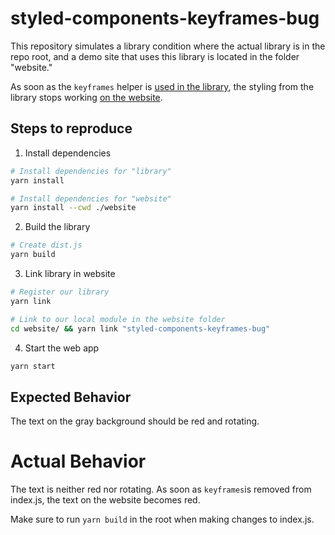 # styled-components-keyframes-bug

This repository simulates a library condition where the actual library is in the repo root, and a demo site that uses this library is located in the folder "website."

As soon as the `keyframes` helper is [used in the library](https://github.com/danistefanovic/styled-components-keyframes-bug/blob/master/index.js#L4), the styling from the library stops working [on the website](https://github.com/danistefanovic/styled-components-keyframes-bug/blob/master/website/src/App.js#L24).


## Steps to reproduce

1. Install dependencies
```sh
# Install dependencies for "library"
yarn install

# Install dependencies for "website"
yarn install --cwd ./website
```

2. Build the library
```sh
# Create dist.js
yarn build
```

3. Link library in website
```sh
# Register our library
yarn link

# Link to our local module in the website folder
cd website/ && yarn link "styled-components-keyframes-bug"
```

4. Start the web app
```sh
yarn start
```


## Expected Behavior

The text on the gray background should be red and rotating.


# Actual Behavior

The text is neither red nor rotating. As soon as `keyframes`is removed from index.js, the text on the website becomes red.

Make sure to run `yarn build` in the root when making changes to index.js.


